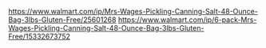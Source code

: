 https://www.walmart.com/ip/Mrs-Wages-Pickling-Canning-Salt-48-Ounce-Bag-3lbs-Gluten-Free/25601268
https://www.walmart.com/ip/6-pack-Mrs-Wages-Pickling-Canning-Salt-48-Ounce-Bag-3lbs-Gluten-Free/15332673752
